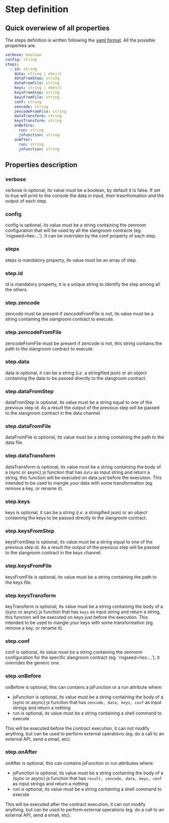 <!--
SPDX-FileCopyrightText: 2024 Dyne.org foundation

SPDX-License-Identifier: CC-BY-NC-SA-4.0
-->

# Step definition

## Quick overwiew of all properties

The steps definition is written following the [yaml format](https://yaml.org/spec/1.2.2/). All the possible properties are:

```yaml
verbose: boolean
config: string
steps:
  - id: string
    data: string | obejct
    dataFromStep: string
    dataFromFile: string
    keys: string | obejct
    keysFromStep: string
    keysFromFile: string
    conf: string
    zencode: string
    zencodeFromFile: string
    dataTransform: string
    keysTransform: string
    onBefore:
      run: string
      jsFunction: string
    onAfter:
      run: string
      jsFunction: string
```

## Properties description

### verbose

verbose is optional, its value must be a boolean, by default it is false. If set to true will print to the console the data in input, their trasnfromation and the output of each step.

### config

config is optional, its value must be a string containing the zenroom configuration that will be used by all the slangroom contracts (eg. 'rngseed=hex:...'). It can be overriden by the conf property of each step.

### steps

steps is mandatory property, its value must be an array of step.

### step.id

id is mandatory property, it is a unique string to identify the step among all the others.

### step.zencode

zencode must be present if zencodeFromFile is not, its value must be a string containing the slangroom contract to execute.

### step.zencodeFromFile

zencodeFromFile must be present if zencode is not, this string contains the path to the slangroom contract to execute.

### step.data

data is optional, it can be a string (*i.e.* a stringified json) or an object containing the data to be passed directly to the slangroom contract.

### step.dataFromStep

dataFromStep is optional, its value must be a string equal to one of the previous step id. As a result the output of the previous step will be passed to the slangroom contract in the data channel.

### step.dataFromFile

dataFromFile is optional, its value must be a string containing the path to the data file.

### step.dataTransform

dataTransform is optional, its value must be a string containing the body of a (sync or async) js function that has `data` as input string and return a string, this function will be executed on data just before the execution. This intended to be used to mangle your data with some transformation (eg. remove a key, or rename it).

### step.keys

keys is optional, it can be a string (*i.e.* a stringified json) or an object containing the keys to be passed directly to the slangroom contract.

### step.keysFromStep

keysFromStep is optional, its value must be a string equal to one of the previous step id. As a result the output of the previous step will be passed to the slangroom contract in the keys channel.

### step.keysFromFile

keysFromFile is optional, its value must be a string containing the path to the keys file.

### step.keysTransform

keyTransform is optional, its value must be a string containing the body of a (sync or async) js function that has `keys` as input string and return a string, this function will be executed on keys just before the execution. This intended to be used to mangle your keys with some transformation (eg. remove a key, or rename it).

### step.conf

conf is optional, its value must be a string containing the zenroom configuration for the specific slangroom contract (eg. 'rngseed=hex:...'), it overrides the generic one.

### step.onBefore

onBefore is optional, this can contains a jsFunction or a run attribute where:

* jsFunction is optional, its value must be a string containing the body of a (sync or async) js function that has `zencode, data, keys, conf` as input strings and return a nothing
* run is optional, its value must be a string containing a shell command to execute

This will be executed before the contract execution, it can not modify anything, but can be used to perform external operations (eg. do a call to an external API, send a email, etc).

### step.onAfter

onAfter is optional, this can contains jsFunction or run attributes where:

* jsFunction is optional, its value must be a string containing the body of a (sync or async) js function that has `result, zencode, data, keys, conf` as input strings and return a nothing
* run is optional, its value must be a string containing a shell command to execute

This will be executed after the contract execution, it can not modify anything, but can be used to perform external operations (eg. do a call to an external API, send a email, etc).
